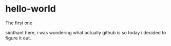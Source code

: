 # hello-world
The first one

siddhant here, i was wondering what actually github is so today i decided to figure it out.
